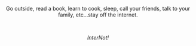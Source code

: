 <p align="center">Go outside, read a book, learn to cook, sleep, call your friends, talk to your family, etc...stay off the internet.</p>
<br>	
<p align="center"><em>InterNot!</em></p>
